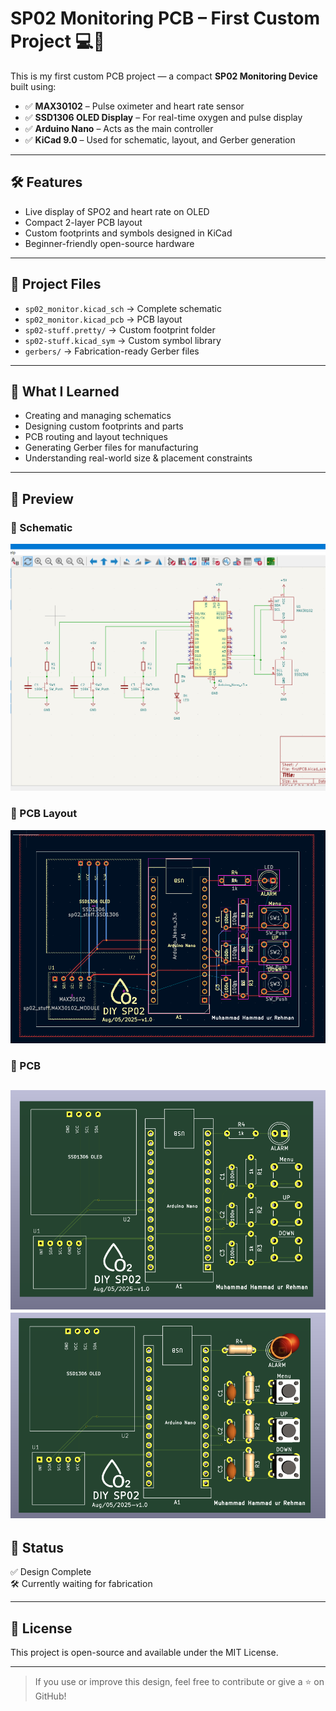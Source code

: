 # SP02 Monitoring PCB – First Custom Project 💻🔬

This is my first custom PCB project — a compact **SP02 Monitoring Device** built using:

- ✅ **MAX30102** – Pulse oximeter and heart rate sensor  
- ✅ **SSD1306 OLED Display** – For real-time oxygen and pulse display  
- ✅ **Arduino Nano** – Acts as the main controller  
- ✅ **KiCad 9.0** – Used for schematic, layout, and Gerber generation  

---

## 🛠 Features

- Live display of SPO2 and heart rate on OLED
- Compact 2-layer PCB layout
- Custom footprints and symbols designed in KiCad
- Beginner-friendly open-source hardware

---

## 📂 Project Files

- `sp02_monitor.kicad_sch` → Complete schematic  
- `sp02_monitor.kicad_pcb` → PCB layout  
- `sp02-stuff.pretty/` → Custom footprint folder  
- `sp02-stuff.kicad_sym` → Custom symbol library  
- `gerbers/` → Fabrication-ready Gerber files

---

## 🧠 What I Learned

- Creating and managing schematics  
- Designing custom footprints and parts  
- PCB routing and layout techniques  
- Generating Gerber files for manufacturing  
- Understanding real-world size & placement constraints

---

## 📸 Preview

### 🔷 Schematic
![Schematic](images/schematic.png)

### 🔷 PCB Layout
![PCB Layout](images/layout.png)

### 🔷 PCB
![Board without Components](images/pcb.png)
![Board with Components](images/pcbnComponents.png)
---

## 🧪 Status

✅ Design Complete  
🛠️ Currently waiting for fabrication  

---

## 🔗 License

This project is open-source and available under the MIT License.

---

> If you use or improve this design, feel free to contribute or give a ⭐️ on GitHub!

